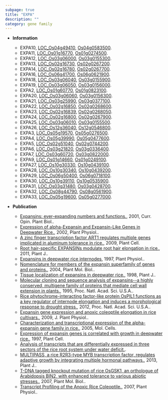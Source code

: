 ```yaml
---
subpage: true
title: "EXPA"
description: ""
category: gene family
---
```


* **Information**  
    + EXPA10, [LOC_Os04g49410](http://rice.plantbiology.msu.edu/cgi-bin/ORF_infopage.cgi?orf=LOC_Os04g49410), [Os04g0583500](http://rapdb.dna.affrc.go.jp/viewer/gbrowse_details/irgsp1?name=Os04g0583500).
    + EXPA11, [LOC_Os01g16770](http://rice.plantbiology.msu.edu/cgi-bin/ORF_infopage.cgi?orf=LOC_Os01g16770), [Os01g0274500](http://rapdb.dna.affrc.go.jp/viewer/gbrowse_details/irgsp1?name=Os01g0274500).
    + EXPA12, [LOC_Os03g06000](http://rice.plantbiology.msu.edu/cgi-bin/ORF_infopage.cgi?orf=LOC_Os03g06000), [Os03g0155300](http://rapdb.dna.affrc.go.jp/viewer/gbrowse_details/irgsp1?name=Os03g0155300).
    + EXPA13, [LOC_Os02g16730](http://rice.plantbiology.msu.edu/cgi-bin/ORF_infopage.cgi?orf=LOC_Os02g16730), [Os02g0267200](http://rapdb.dna.affrc.go.jp/viewer/gbrowse_details/irgsp1?name=Os02g0267200).
    + EXPA14, [LOC_Os02g16780](http://rice.plantbiology.msu.edu/cgi-bin/ORF_infopage.cgi?orf=LOC_Os02g16780), [Os02g0267700](http://rapdb.dna.affrc.go.jp/viewer/gbrowse_details/irgsp1?name=Os02g0267700).
    + EXPA16, [LOC_Os06g41700](http://rice.plantbiology.msu.edu/cgi-bin/ORF_infopage.cgi?orf=LOC_Os06g41700), [Os06g0621900](http://rapdb.dna.affrc.go.jp/viewer/gbrowse_details/irgsp1?name=Os06g0621900).
    + EXPA18, [LOC_Os03g06040](http://rice.plantbiology.msu.edu/cgi-bin/ORF_infopage.cgi?orf=LOC_Os03g06040), [Os03g0155900](http://rapdb.dna.affrc.go.jp/viewer/gbrowse_details/irgsp1?name=Os03g0155900).
    + EXPA19, [LOC_Os03g06050](http://rice.plantbiology.msu.edu/cgi-bin/ORF_infopage.cgi?orf=LOC_Os03g06050), [Os03g0156000](http://rapdb.dna.affrc.go.jp/viewer/gbrowse_details/irgsp1?name=Os03g0156000).
    + EXPA2, [LOC_Os01g60770](http://rice.plantbiology.msu.edu/cgi-bin/ORF_infopage.cgi?orf=LOC_Os01g60770), [Os01g0823100](http://rapdb.dna.affrc.go.jp/viewer/gbrowse_details/irgsp1?name=Os01g0823100).
    + EXPA20, [LOC_Os03g06060](http://rice.plantbiology.msu.edu/cgi-bin/ORF_infopage.cgi?orf=LOC_Os03g06060), [Os03g0156300](http://rapdb.dna.affrc.go.jp/viewer/gbrowse_details/irgsp1?name=Os03g0156300).
    + EXPA21, [LOC_Os03g25990](http://rice.plantbiology.msu.edu/cgi-bin/ORF_infopage.cgi?orf=LOC_Os03g25990), [Os03g0377100](http://rapdb.dna.affrc.go.jp/viewer/gbrowse_details/irgsp1?name=Os03g0377100).
    + EXPA22, [LOC_Os02g16850](http://rice.plantbiology.msu.edu/cgi-bin/ORF_infopage.cgi?orf=LOC_Os02g16850), [Os02g0268600](http://rapdb.dna.affrc.go.jp/viewer/gbrowse_details/irgsp1?name=Os02g0268600).
    + EXPA23, [LOC_Os02g16839](http://rice.plantbiology.msu.edu/cgi-bin/ORF_infopage.cgi?orf=LOC_Os02g16839), [Os02g0268050](http://rapdb.dna.affrc.go.jp/viewer/gbrowse_details/irgsp1?name=Os02g0268050).
    + EXPA24, [LOC_Os02g16800](http://rice.plantbiology.msu.edu/cgi-bin/ORF_infopage.cgi?orf=LOC_Os02g16800), [Os02g0267900](http://rapdb.dna.affrc.go.jp/viewer/gbrowse_details/irgsp1?name=Os02g0267900).
    + EXPA25, [LOC_Os03g06010](http://rice.plantbiology.msu.edu/cgi-bin/ORF_infopage.cgi?orf=LOC_Os03g06010), [Os03g0155500](http://rapdb.dna.affrc.go.jp/viewer/gbrowse_details/irgsp1?name=Os03g0155500).
    + EXPA26, [LOC_Os12g36040](http://rice.plantbiology.msu.edu/cgi-bin/ORF_infopage.cgi?orf=LOC_Os12g36040), [Os12g0546800](http://rapdb.dna.affrc.go.jp/viewer/gbrowse_details/irgsp1?name=Os12g0546800).
    + EXPA3, [LOC_Os05g19570](http://rice.plantbiology.msu.edu/cgi-bin/ORF_infopage.cgi?orf=LOC_Os05g19570), [Os05g0276500](http://rapdb.dna.affrc.go.jp/viewer/gbrowse_details/irgsp1?name=Os05g0276500).
    + EXPA4, [LOC_Os05g39990](http://rice.plantbiology.msu.edu/cgi-bin/ORF_infopage.cgi?orf=LOC_Os05g39990), [Os05g0477600](http://rapdb.dna.affrc.go.jp/viewer/gbrowse_details/irgsp1?name=Os05g0477600).
    + EXPA5, [LOC_Os02g51040](http://rice.plantbiology.msu.edu/cgi-bin/ORF_infopage.cgi?orf=LOC_Os02g51040), [Os02g0744200](http://rapdb.dna.affrc.go.jp/viewer/gbrowse_details/irgsp1?name=Os02g0744200).
    + EXPA6, [LOC_Os03g21820](http://rice.plantbiology.msu.edu/cgi-bin/ORF_infopage.cgi?orf=LOC_Os03g21820), [Os03g0336400](http://rapdb.dna.affrc.go.jp/viewer/gbrowse_details/irgsp1?name=Os03g0336400).
    + EXPA7, [LOC_Os03g60720](http://rice.plantbiology.msu.edu/cgi-bin/ORF_infopage.cgi?orf=LOC_Os03g60720), [Os03g0822000](http://rapdb.dna.affrc.go.jp/viewer/gbrowse_details/irgsp1?name=Os03g0822000).
    + EXPA9, [LOC_Os01g14660](http://rice.plantbiology.msu.edu/cgi-bin/ORF_infopage.cgi?orf=LOC_Os01g14660), [Os01g0249100](http://rapdb.dna.affrc.go.jp/viewer/gbrowse_details/irgsp1?name=Os01g0249100).
    + EXPA27, [LOC_Os10g30330](http://rice.plantbiology.msu.edu/cgi-bin/ORF_infopage.cgi?orf=LOC_Os10g30330), [Os10g0439100](http://rapdb.dna.affrc.go.jp/viewer/gbrowse_details/irgsp1?name=Os10g0439100).
    + EXPA28, [LOC_Os10g30340](http://rice.plantbiology.msu.edu/cgi-bin/ORF_infopage.cgi?orf=LOC_Os10g30340), [Os10g0439200](http://rapdb.dna.affrc.go.jp/viewer/gbrowse_details/irgsp1?name=Os10g0439200).
    + EXPA29, [LOC_Os06g50400](http://rice.plantbiology.msu.edu/cgi-bin/ORF_infopage.cgi?orf=LOC_Os06g50400), [Os06g0718100](http://rapdb.dna.affrc.go.jp/viewer/gbrowse_details/irgsp1?name=Os06g0718100).
    + EXPA30, [LOC_Os10g39110](http://rice.plantbiology.msu.edu/cgi-bin/ORF_infopage.cgi?orf=LOC_Os10g39110), [Os10g0535900](http://rapdb.dna.affrc.go.jp/viewer/gbrowse_details/irgsp1?name=Os10g0535900).
    + EXPA31, [LOC_Os03g31480](http://rice.plantbiology.msu.edu/cgi-bin/ORF_infopage.cgi?orf=LOC_Os03g31480), [Os03g0428700](http://rapdb.dna.affrc.go.jp/viewer/gbrowse_details/irgsp1?name=Os03g0428700).
    + EXPA32, [LOC_Os08g44790](http://rice.plantbiology.msu.edu/cgi-bin/ORF_infopage.cgi?orf=LOC_Os08g44790), [Os08g0561900](http://rapdb.dna.affrc.go.jp/viewer/gbrowse_details/irgsp1?name=Os08g0561900).
    + EXPA33, [LOC_Os05g19600](http://rice.plantbiology.msu.edu/cgi-bin/ORF_infopage.cgi?orf=LOC_Os05g19600), [Os05g0277000](http://rapdb.dna.affrc.go.jp/viewer/gbrowse_details/irgsp1?name=Os05g0277000).

* **Publication**  
    + [Expansins: ever-expanding numbers and functions.](http://www.ncbi.nlm.nih.gov/pubmed?term=Expansins:+ever-expanding+numbers+and+functions.%5BTitle%5D), 2001, Curr. Opin. Plant Biol..
    + [Expression of alpha-Expansin and Expansin-Like Genes in Deepwater Rice.](http://www.ncbi.nlm.nih.gov/pubmed?term=Expression+of+alpha-Expansin+and+Expansin-Like+Genes+in+Deepwater+Rice.%5BTitle%5D), 2002, Plant Physiol..
    + [A zinc finger transcription factor ART1 regulates multiple genes implicated in aluminum tolerance in rice.](http://www.ncbi.nlm.nih.gov/pubmed?term=A+zinc+finger+transcription+factor+ART1+regulates+multiple+genes+implicated+in+aluminum+tolerance+in+rice.%5BTitle%5D), 2009, Plant Cell.
    + [Root hair-specific EXPANSINs modulate root hair elongation in rice.](http://www.ncbi.nlm.nih.gov/pubmed?term=Root+hair-specific+EXPANSINs+modulate+root+hair+elongation+in+rice.%5BTitle%5D), 2011, Plant J..
    + [Expansins in deepwater rice internodes](http://www.ncbi.nlm.nih.gov/pubmed?term=Expansins+in+deepwater+rice+internodes%5BTitle%5D), 1997, Plant Physiol..
    + [Nomenclature for members of the expansin superfamily of genes and proteins.](http://www.ncbi.nlm.nih.gov/pubmed?term=Nomenclature+for+members+of+the+expansin+superfamily+of+genes+and+proteins.%5BTitle%5D), 2004, Plant Mol. Biol..
    + [Tissue localization of expansins in deepwater rice.](http://www.ncbi.nlm.nih.gov/pubmed?term=Tissue+localization+of+expansins+in+deepwater+rice.%5BTitle%5D), 1998, Plant J..
    + [Molecular cloning and sequence analysis of expansins--a highly conserved, multigene family of proteins that mediate cell wall extension in plants.](http://www.ncbi.nlm.nih.gov/pubmed?term=Molecular+cloning+and+sequence+analysis+of+expansins--a+highly+conserved,+multigene+family+of+proteins+that+mediate+cell+wall+extension+in+plants.%5BTitle%5D), 1995, Proc. Natl. Acad. Sci. U.S.A..
    + [Rice phytochrome-interacting factor-like protein OsPIL1 functions as a key regulator of internode elongation and induces a morphological response to drought stress.](http://www.ncbi.nlm.nih.gov/pubmed?term=Rice+phytochrome-interacting+factor-like+protein+OsPIL1+functions+as+a+key+regulator+of+internode+elongation+and+induces+a+morphological+response+to+drought+stress.%5BTitle%5D), 2012, Proc. Natl. Acad. Sci. U.S.A..
    + [Expansin gene expression and anoxic coleoptile elongation in rice cultivars.](http://www.ncbi.nlm.nih.gov/pubmed?term=Expansin+gene+expression+and+anoxic+coleoptile+elongation+in+rice+cultivars.%5BTitle%5D), 2009, J. Plant Physiol..
    + [Characterization and transcriptional expression of the alpha-expansin gene family in rice.](http://www.ncbi.nlm.nih.gov/pubmed?term=Characterization+and+transcriptional+expression+of+the+alpha-expansin+gene+family+in+rice.%5BTitle%5D), 2005, Mol. Cells.
    + [Expression of expansin genes is correlated with growth in deepwater rice.](http://www.ncbi.nlm.nih.gov/pubmed?term=Expression+of+expansin+genes+is+correlated+with+growth+in+deepwater+rice.%5BTitle%5D), 1997, Plant Cell.
    + [Analysis of transcripts that are differentially expressed in three sectors of the rice root system under water deficit.](Molecular+General+Genetics+up+to+2001).
    + [MULTIPASS, a rice R2R3-type MYB transcription factor, regulates adaptive growth by integrating multiple hormonal pathways.](http://www.ncbi.nlm.nih.gov/pubmed?term=MULTIPASS,+a+rice+R2R3-type+MYB+transcription+factor,+regulates+adaptive+growth+by+integrating+multiple+hormonal+pathways.%5BTitle%5D), 2013, Plant J..
    + [T-DNA tagged knockout mutation of rice OsGSK1, an orthologue of Arabidopsis BIN2, with enhanced tolerance to various abiotic stresses.](http://www.ncbi.nlm.nih.gov/pubmed?term=T-DNA+tagged+knockout+mutation+of+rice+OsGSK1,+an+orthologue+of+Arabidopsis+BIN2,+with+enhanced+tolerance+to+various+abiotic+stresses.%5BTitle%5D), 2007, Plant Mol. Biol..
    + [Transcript Profiling of the Anoxic Rice Coleoptile.](http://www.ncbi.nlm.nih.gov/pubmed?term=Transcript+Profiling+of+the+Anoxic+Rice+Coleoptile.%5BTitle%5D), 2007, Plant Physiol..


